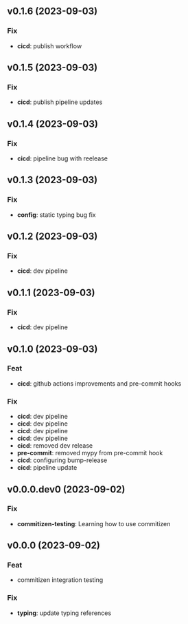 ## v0.1.6 (2023-09-03)

### Fix

- **cicd**: publish workflow

## v0.1.5 (2023-09-03)

### Fix

- **cicd**: publish pipeline updates

## v0.1.4 (2023-09-03)

### Fix

- **cicd**: pipeline bug with reelease

## v0.1.3 (2023-09-03)

### Fix

- **config**: static typing bug fix

## v0.1.2 (2023-09-03)

### Fix

- **cicd**: dev pipeline

## v0.1.1 (2023-09-03)

### Fix

- **cicd**: dev pipeline

## v0.1.0 (2023-09-03)

### Feat

- **cicd**: github actions improvements and pre-commit hooks

### Fix

- **cicd**: dev pipeline
- **cicd**: dev pipeline
- **cicd**: dev pipeline
- **cicd**: dev pipeline
- **cicd**: removed dev release
- **pre-commit**: removed mypy from pre-commit hook
- **cicd**: configuring bump-release
- **cicd**: pipeline update

## v0.0.0.dev0 (2023-09-02)

### Fix

- **commitizen-testing**: Learning how to use commitizen

## v0.0.0 (2023-09-02)

### Feat

- commitizen integration testing

### Fix

- **typing**: update typing references
